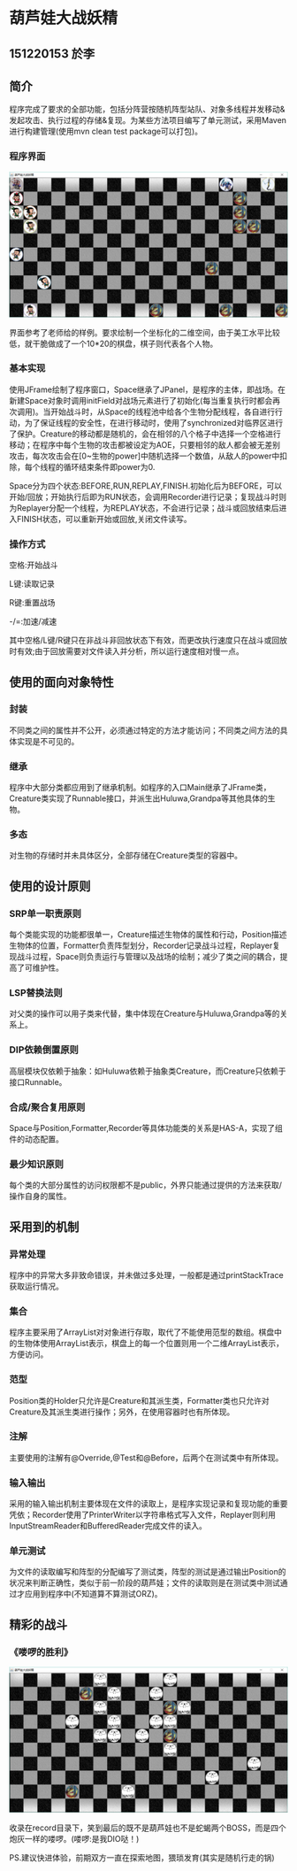 # 葫芦娃大战妖精

## 151220153 於李

## 简介

程序完成了要求的全部功能，包括分阵营按随机阵型站队、对象多线程并发移动&发起攻击、执行过程的存储&复现。为某些方法项目编写了单元测试，采用Maven进行构建管理(使用mvn clean test package可以打包)。

### 程序界面

![界面](/screenshots/screenshot1.png)

界面参考了老师给的样例。要求绘制一个坐标化的二维空间，由于美工水平比较低，就干脆做成了一个10*20的棋盘，棋子则代表各个人物。

### 基本实现
使用JFrame绘制了程序窗口，Space继承了JPanel，是程序的主体，即战场。在新建Space对象时调用initField对战场元素进行了初始化(每当重复执行时都会再次调用)。当开始战斗时，从Space的线程池中给各个生物分配线程，各自进行行动，为了保证线程的安全性，在进行移动时，使用了synchronized对临界区进行了保护。Creature的移动都是随机的，会在相邻的八个格子中选择一个空格进行移动；在程序中每个生物的攻击都被设定为AOE，只要相邻的敌人都会被无差别攻击，每次攻击会在[0~生物的power]中随机选择一个数值，从敌人的power中扣除，每个线程的循环结束条件即power为0.

Space分为四个状态:BEFORE,RUN,REPLAY,FINISH.初始化后为BEFORE，可以开始/回放；开始执行后即为RUN状态，会调用Recorder进行记录；复现战斗时则为Replayer分配一个线程，为REPLAY状态，不会进行记录；战斗或回放结束后进入FINISH状态，可以重新开始或回放,关闭文件读写。

### 操作方式

空格:开始战斗

L键:读取记录

R键:重置战场

-/=:加速/减速

其中空格/L键/R键只在非战斗非回放状态下有效，而更改执行速度只在战斗或回放时有效;由于回放需要对文件读入并分析，所以运行速度相对慢一点。

## 使用的面向对象特性

### 封装
不同类之间的属性并不公开，必须通过特定的方法才能访问；不同类之间方法的具体实现是不可见的。

### 继承
程序中大部分类都应用到了继承机制。如程序的入口Main继承了JFrame类，Creature类实现了Runnable接口，并派生出Huluwa,Grandpa等其他具体的生物。

### 多态
对生物的存储时并未具体区分，全部存储在Creature类型的容器中。


## 使用的设计原则

### SRP单一职责原则
每个类能实现的功能都很单一，Creature描述生物体的属性和行动，Position描述生物体的位置，Formatter负责阵型划分，Recorder记录战斗过程，Replayer复现战斗过程，Space则负责运行与管理以及战场的绘制；减少了类之间的耦合，提高了可维护性。

### LSP替换法则
对父类的操作可以用子类来代替，集中体现在Creature与Huluwa,Grandpa等的关系上。

### DIP依赖倒置原则
高层模块仅依赖于抽象：如Huluwa依赖于抽象类Creature，而Creature只依赖于接口Runnable。

### 合成/聚合复用原则
Space与Position,Formatter,Recorder等具体功能类的关系是HAS-A，实现了组件的动态配置。

### 最少知识原则
每个类的大部分属性的访问权限都不是public，外界只能通过提供的方法来获取/操作自身的属性。


## 采用到的机制

### 异常处理
程序中的异常大多非致命错误，并未做过多处理，一般都是通过printStackTrace获取运行情况。

### 集合
程序主要采用了ArrayList对对象进行存取，取代了不能使用范型的数组。棋盘中的生物体使用ArrayList<Creature>表示，棋盘上的每一个位置则用一个二维ArrayList表示，方便访问。

### 范型
Position类的Holder只允许是Creature和其派生类，Formatter类也只允许对Creature及其派生类进行操作；另外，在使用容器时也有所体现。

### 注解
主要使用的注解有@Override,@Test和@Before，后两个在测试类中有所体现。

### 输入输出
采用的输入输出机制主要体现在文件的读取上，是程序实现记录和复现功能的重要凭依；Recorder使用了PrinterWriter以字符串格式写入文件，Replayer则利用InputStreamReader和BufferedReader完成文件的读入。

### 单元测试
为文件的读取编写和阵型的分配编写了测试类，阵型的测试是通过输出Position的状况来判断正确性，类似于前一阶段的葫芦娃；文件的读取则是在测试类中测试通过才应用到程序中(不知道算不算测试ORZ)。

## 精彩的战斗

### 《喽啰的胜利》

![回放](/screenshots/screenshot2.png)

收录在record目录下，笑到最后的既不是葫芦娃也不是蛇蝎两个BOSS，而是四个炮灰一样的喽啰。(喽啰:是我DIO哒！)

PS.建议快进体验，前期双方一直在探索地图，猥琐发育(其实是随机行走的锅)
